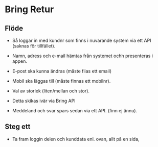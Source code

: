 # Bring Retur

## Flöde

* Så loggar in med kundnr som finns i nuvarande system via ett API (saknas för tillfället).
* Namn, adress och e-mail hämtas från systemet ochh presenteras i appen.
* E-post ska kunna ändras (måste fiias ett email)
* Mobil ska läggas till (måste finnas ett mobilnr).
* Val av storlek (liten/mellan och stor).

* Detta skikas ivär via Bring API
* Meddeland och svar spars sedan via ett API. (finn ej ännu).

## Steg ett
* Ta fram loggin delen och kunddata enl. ovan, allt på en sida,

